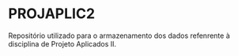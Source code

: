 # PROJAPLIC2

Repositório utilizado para o armazenamento dos dados refenrente à disciplina de Projeto Aplicados II.
